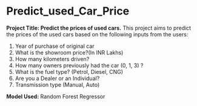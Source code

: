 # Predict_used_Car_Price
**Project Title: Predict the prices of used cars.**
This project aims to predict the prices of the used cars based on the following inputs from the users:
1. Year of purchase of original car 
2. What is the showroom price?(In INR Lakhs)
3. How many kilometers driven?
4. How many owners previously had the car (0, 1, 3) ?
5. What is the fuel type? (Petrol, Diesel, CNG)
6. Are you a Dealer or an Individual?
7. Transmission type (Manual, Auto)

**Model Used:**
Random Forest Regressor
